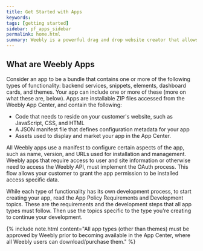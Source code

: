 ```yaml
---
title: Get Started with Apps
keywords:
tags: [getting started]
sidebar: pf_apps_sidebar
permalink: home.html
summary: Weebly is a powerful drag and drop website creator that allows people to quickly and easily set up a site, blog, or online store. As a developer, you’ll reach over 40 million users looking to purchase apps to power their businesses. You'll work with Weebly's Elements API to create new integrations and elements, extending the features Weebly offers to help meet our user's many needs. You'll be given access to APIs, code samples, and snippets to help you easily and quickly create new, and useful apps for Weebly users.
---
```

## What are Weebly Apps
Consider an app to be a bundle that contains one or more of the following types of functionality: backend services, snippets, elements, dashboard cards, and themes. Your app can include one or more of these (more on what these are, below). Apps are installable ZIP files accessed from the Weebly App Center, and contain the following:
* Code that needs to reside on your customer's website, such as JavaScript, CSS, and HTML
* A JSON manifest file that defines configuration metadata for your app
* Assets used to display and market your app in the App Center.

All Weebly apps use a manifest to configure certain aspects of the app, such as name, version, and URLs used for installation and management. Weebly apps that require access to user and site information or otherwise need to access the Weebly API, must implement the OAuth process. This flow allows your customer to grant the app permission to be installed access specific data.

While each type of functionality has its own development process, to start creating your app, read the App Policy Requirements and Development topics. These are the requirements and the development steps that all app types must follow. Then use the topics specific to the type you're creating to continue your development.

{% include note.html content="All app types (other than themes) must be approved by Weebly prior to becoming available in the App Center, where all Weebly users can download/purchase them." %}

